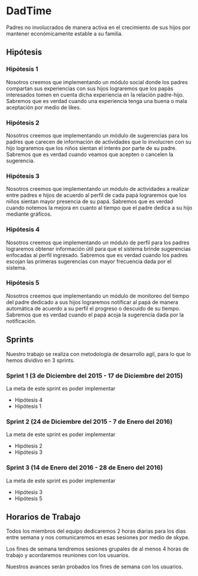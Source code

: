 # DadTime
Padres no involucrados de manera activa en el crecimiento de sus hijos por mantener económicamente estable a su familia.

## Hipótesis
### Hipótesis 1
Nosotros creemos que implementando un módulo social donde los padres compartan sus experiencias con sus hijos lograremos que los papás interesados tomen en cuenta dicha experiencia en la relación padre-hijo. Sabremos que es verdad cuando una experiencia tenga una buena o mala aceptación por medio de likes.

### Hipótesis 2
Nosotros creemos que implementando un módulo de sugerencias para los padres que carecen de información de actividades que lo involucren con su hijo lograremos que los niños sientan el interés por parte de su padre. Sabremos que es verdad cuando veamos que acepten o cancelen la sugerencia.

### Hipótesis 3
Nosotros creemos que implementando un módulo de actividades a realizar entre padres e hijos de acuerdo al perfil de cada papá lograremos que los niños sientan mayor presencia de su papá. Sabremos que es verdad cuando notemos la mejora en cuanto al tiempo que el padre dedica a su hijo mediante gráficos.

### Hipótesis 4
Nosotros creemos que implementando un módulo de perfil para los padres lograremos obtener información útil para que el sistema brinde sugerencias enfocadas al perfil ingresado. Sabremos que es verdad cuando los padres escojan las primeras sugerencias con mayor frecuencia dada por el sistema.

### Hipótesis 5
Nosotros creemos que implementando un módulo de monitoreo del tiempo del padre dedicado a sus hijos lograremos notificar al papá de manera automática de acuerdo a su perfil el progreso o descuido de su tiempo. Sabremos que es verdad cuando el papá acoja la sugerencia dada por la notificación.

## Sprints
Nuestro trabajo se realiza con metodología de desarrollo agil, para lo que lo hemos dividivo en 3 sprints.

### Sprint 1 (3 de Diciembre del 2015 - 17 de Diciembre del 2015)
La meta de este sprint es poder implementar 

* Hipótesis 4
* Hipótesis 1

### Sprint 2 (24 de Diciembre del 2015 - 7 de Enero del 2016)
La meta de este sprint es poder implementar 

* Hipótesis 2
* Hipótesis 3

### Sprint 3 (14 de Enero del 2016 - 28 de Enero del 2016)
La meta de este sprint es poder implementar 

* Hipótesis 3
* Hipótesis 5

## Horarios de Trabajo
Todos los miembros del equipo dedicaremos 2 horas diarias para los dias entre semana y nos comunicaremos en esas sesiones 
por medio de skype.

Los fines de semana tendremos sesiones grupales de al menos 4 horas de trabajo y acordaremos reuniones con los usuarios.

Nuestros avances serán probados los fines de semana con los usuarios.

